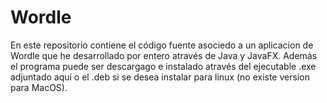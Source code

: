 # Wordle
En este repositorio contiene el código fuente asociedo a un aplicacion de Wordle que he desarrollado por entero através de Java y JavaFX. Además el programa puede ser descargago e instalado através del ejecutable .exe adjuntado aquí o el .deb si se desea instalar para linux (no existe version para MacOS).
